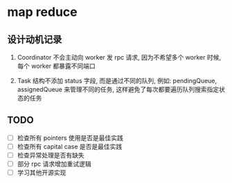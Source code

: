 # map reduce

## 设计动机记录

1. Coordinator 不会主动向 worker 发 rpc 请求, 因为不希望多个 worker 时候, 每个 worker 都暴露不同端口

2. Task 结构不添加 status 字段, 而是通过不同的队列, 例如: pendingQueue, assignedQueue 来管理不同的任务, 这样避免了每次都要遍历队列搜索指定状态的任务

## TODO

- [ ] 检查所有 pointers 使用是否是最佳实践
- [ ] 检查所有 capital case 是否是最佳实践
- [ ] 检查异常处理是否有缺失
- [ ] 部分 rpc 请求增加重试逻辑
- [ ] 学习其他开源实现
